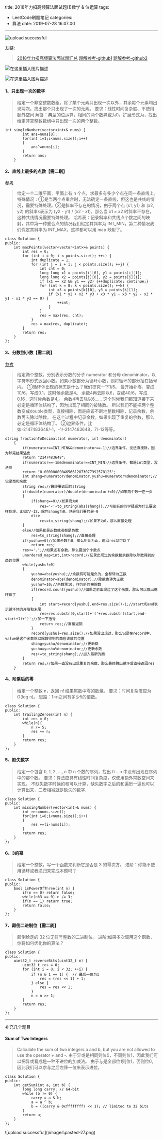 title: 2018年力扣高频算法面试题(1)数学 & 位运算
tags:
  - LeetCode刷题笔记
categories:
  - 算法
date: 2019-07-28 16:07:00
---

![upload successful](\dccun\images\pasted-33.png)

友链:
>[2018年力扣高频算法面试题汇总](https://leetcode-cn.com/explore/interview/card/top-interview-quesitons-in-2018/)
[题解参考-github1](https://github.com/grandyang/leetcode)
[题解参考-github2](https://github.com/azl397985856/leetcode)
<!--more-->

![在这里插入图片描述](https://img-blog.csdnimg.cn/20190813144904349.png?x-oss-process=image/watermark,type_ZmFuZ3poZW5naGVpdGk,shadow_10,text_aHR0cHM6Ly9ibG9nLmNzZG4ubmV0L3FxXzQwNjMxOTI3,size_16,color_FFFFFF,t_70)

![在这里插入图片描述](https://img-blog.csdnimg.cn/20190813144923926.png?x-oss-process=image/watermark,type_ZmFuZ3poZW5naGVpdGk,shadow_10,text_aHR0cHM6Ly9ibG9nLmNzZG4ubmV0L3FxXzQwNjMxOTI3,size_16,color_FFFFFF,t_70)


#### 1、只出现一次的数字

> 给定一个非空整数数组，除了某个元素只出现一次以外，其余每个元素均出现两次。找出那个只出现了一次的元素。
> 要求：线性时间复杂度、不使用额外空间
> 解答：典型的位运算，相同的两个数异或为0，扩展形式为，找出给定非空整数数组中只出现一次的两个整数。

```
int singleNumber(vector<int>& nums) {
        int ans=nums[0];
        for(int i=1;i<nums.size();i++)
        {
            ans^=nums[i];
        }
        return ans;
    }
```
#### 2、直线上最多的点数【需二刷】
[参考](https://github.com/grandyang/leetcode/issues/149)
>给定一个二维平面，平面上有 n 个点，求最多有多少个点在同一条直线上。
>特殊情况：①是当两个点重合时，无法确定一条直线，但这也是共线的情况，需要特殊处理。②是斜率不存在的情况，由于两个点 (x1, y1) 和 (x2, y2) 的斜率k表示为 (y2 - y1) / (x2 - x1)，那么当 x1 = x2 时斜率不存在，这种共线情况需要特殊处理。
>哈希表：记录斜率和共线点个数之间的映射，其中第一种重合点的情况我们假定其斜率为 INT_MIN，第二种情况我们假定其斜率为 INT_MAX，这样都可以用 map 映射了。

```
class Solution {
public:
    int maxPoints(vector<vector<int>>& points) {
        int res = 0;
        for (int i = 0; i < points.size(); ++i) {
            int duplicate = 1;
            for (int j = i + 1; j < points.size(); ++j) {
                int cnt = 0;
                long long x1 = points[i][0], y1 = points[i][1];
                long long x2 = points[j][0], y2 = points[j][1];
                if (x1 == x2 && y1 == y2) {++duplicate; continue;}
                for (int k = 0; k < points.size(); ++k) {
                    int x3 = points[k][0], y3 = points[k][1];
                    if (x1 * y2 + x2 * y3 + x3 * y1 - x3 * y2 - x2 * y1 - x1 * y3 == 0) {
                        ++cnt;
                    }
                }
                res = max(res, cnt);
            }
            res = max(res, duplicate);
        }
        return res;
    }
};
```
#### 3、分数到小数【需二刷】
[参考](https://cloud.tencent.com/developer/article/1350063)
>给定两个整数，分别表示分数的分子 numerator 和分母 denominator，以字符串形式返回小数。如果小数部分为循环小数，则将循环的部分括在括号内。
①循环体出现的标志是什么？我们研究一下1/6。
最开始补零，变成10/6，写成0.1，这时候余数是4。
余数4再去除以6，变成40/6，写成0.16，这时候余数是4,。
余数4再去除以6……
这个时候我们都知道接下来必定是循环体结构了，因为出现了相同的被除数。
所以我们不能把两个整数变成double类型，直接相除，而是应该不断地整数相除，记录余数，余数再去除以除数。
在这个过程中记录余数，如果出现了重复的余数，那么必定是循环体结构了。
②边界条件，比如-2147483648/-1，-1/-2147483648，7/-12等等。

```
string fractionToDecimal(int numerator, int denominator) 
    {
        if(numerator==INT_MIN&&denominator==-1)//边界条件，没法直接除，因为除完结果溢出
        return "2147483648";
        if(numerator==-1&&denominator==INT_MIN)//边界条件，都是int类型，没法除
        return "0.0000000004656612873077392578125";
        int shang=numerator/denominator,yushu=numerator%denominator;//记录商和余数
        string res;//最终要返回的string
        if(double(numerator)/double(denominator)<0)//如果两个数一正一负
        {
            if(shang==0)//如果商为0
                res='-'+to_string(abs(shang));//可能有的同学疑惑为什么要这样处理，比如7/-12，除完shang为0，但是我们要的是-0
            else
                res=to_string(shang);//如果不为0，那么直接处理
        }
        else//如果都是正数或者都是负数
            res=to_string(shang);//直接处理
        if(yushu==0)//如果余数为0，那么到此为止，返回res就可以了
            return res;
        res+='.';//如果还有余数，那么要加个小数点
        unordered_map<int,int>record;//记录出现过的余数和余数除以除数得到的商的位置
        while(yushu!=0)
        {
            yushu=abs(yushu);//余数有可能是负的，全都转为正数
            denominator=abs(denominator);//除数也转为正数
            yushu*=10;//余数乘10，作为新的被除数
            if(record.count(yushu))//如果之前出现过了这个余数，那么可以取出循环体了
            {
                int start=record[yushu],end=res.size()-1;//start和end表示循环体的开端和末尾
                res=res.substr(0,start)+'('+res.substr(start,end-start+1)+')';//加一下括号
                return res;//直接返回
            }
            record[yushu]=res.size();//如果没出现过，那么记录在record中，value是这个余数除以除数得到的商应该放的位置
            shang=yushu/denominator;//更新商
            yushu=yushu%denominator;//更新余数
            res+=to_string(shang);//加入最新的商
        }
        return res;//如果一直没有出现重复的余数，那么最终跳出循环后直接返回res
    }
```
#### 4、阶乘后的零
>给定一个整数 n，返回 n! 结果尾数中零的数量。
>要求：时间复杂度应为 O(log n)。
>思路：1~n之间有多少5的倍数。

```
class Solution {
public:
    int trailingZeroes(int n) {
        int res = 0;
        while(n){
            n /= 5;
            res += n;
        }
        return res;
    }
};
```
#### 5、缺失数字
>给定一个包含 0, 1, 2, ..., n 中 n 个数的序列，找出 0 .. n 中没有出现在序列中的那个数。
>要求：算法应具有线性时间复杂度，仅使用额外常数空间来实现。
>不缺失数字时候的和可以计算，缺失数字之后的和遍历一遍也可以计算出来，二者相减就是缺失的数字.

```
class Solution {
public:
    int missingNumber(vector<int>& nums) {
        int res=nums.size();
        for(int i=0;i<nums.size();i++)
        {
            res +=(i-nums[i]);
        }
        return res;
    }
};
```
#### 6、3的幂
>给定一个整数，写一个函数来判断它是否是 3 的幂次方。
进阶：你能不使用循环或者递归来完成本题吗？

```
class Solution {
public:
    bool isPowerOfThree(int n) {
        if(n == 0) return false;
        while(n%3 == 0) n /= 3;
        if(n == 1) return true;
        return false;
    }
};
```
#### 7、颠倒二进制位【需二刷】
>颠倒给定的 32 位无符号整数的二进制位。
进阶:如果多次调用这个函数，你将如何优化你的算法？

```
class Solution {
public:
    uint32_t reverseBits(uint32_t n) {
        uint32_t res = 0;
        for (int i = 0; i < 32; ++i) {
            if (n & 1 == 1) {  // 最后一位为1
                res = (res << 1) + 1;
            } else {
                res = res << 1;
            }
            n = n >> 1;
        }
        return res;
    }
};
```

*** 
补充几个题目
####  Sum of Two Integers
>Calculate the sum of two integers a and b, but you are not allowed to use the operator + and -.
由于异或是相同则位0，不同则位1，因此我们可以把异或看成是一种不进位的加减法。
由于与是全部位1则位1，否则位0，因此我们可以求与之后左移一位来表示进位。

```
class Solution {
public:
    int getSum(int a, int b) {
        long long carry; // 64-bit
        while (b != 0) {
            carry = a & b;
            a = a ^ b;
            b = ((carry & 0xffffffff) << 1); // limited to 32 bits
        }
        return a;
    }
};
```
![upload successful](\\images\pasted-27.png\)